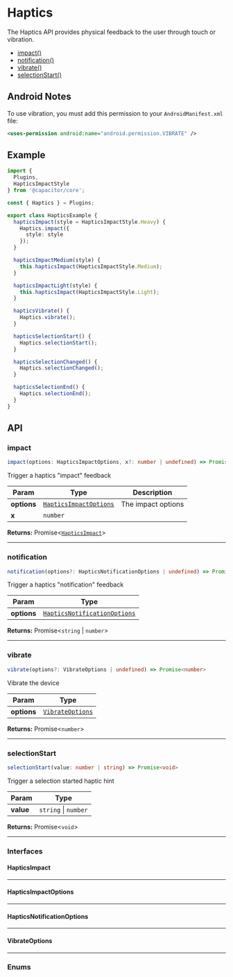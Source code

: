 
# Haptics

The Haptics API provides physical feedback to the user through touch or vibration.

<!--DOCGEN_INDEX_START-->
* [impact()](#impact)
* [notification()](#notification)
* [vibrate()](#vibrate)
* [selectionStart()](#selectionstart)
<!--DOCGEN_INDEX_END-->

## Android Notes

To use vibration, you must add this permission to your `AndroidManifest.xml` file:

```xml
<uses-permission android:name="android.permission.VIBRATE" />
```

## Example

```typescript
import {
  Plugins,
  HapticsImpactStyle
} from '@capacitor/core';

const { Haptics } = Plugins;

export class HapticsExample {
  hapticsImpact(style = HapticsImpactStyle.Heavy) {
    Haptics.impact({
      style: style
    });
  }

  hapticsImpactMedium(style) {
    this.hapticsImpact(HapticsImpactStyle.Medium);
  }

  hapticsImpactLight(style) {
    this.hapticsImpact(HapticsImpactStyle.Light);
  }

  hapticsVibrate() {
    Haptics.vibrate();
  }

  hapticsSelectionStart() {
    Haptics.selectionStart();
  }

  hapticsSelectionChanged() {
    Haptics.selectionChanged();
  }

  hapticsSelectionEnd() {
    Haptics.selectionEnd();
  }
}
```

<!--DOCGEN_API_START-->
## API

### impact

```typescript
impact(options: HapticsImpactOptions, x?: number | undefined) => Promise<HapticsImpact>
```

Trigger a haptics "impact" feedback

| Param       | Type                                            | Description        |
|-------------|-------------------------------------------------|--------------------|
| **options** | [`HapticsImpactOptions`](#hapticsimpactoptions) | The impact options |
| **x**       | `number`                                        |                    |

**Returns:**  Promise<[`HapticsImpact`](#hapticsimpact)>

--------------------


### notification

```typescript
notification(options?: HapticsNotificationOptions | undefined) => Promise<string | number>
```

Trigger a haptics "notification" feedback

| Param       | Type                                                        |
|-------------|-------------------------------------------------------------|
| **options** | [`HapticsNotificationOptions`](#hapticsnotificationoptions) |

**Returns:**  Promise<`string` \| `number`>

--------------------


### vibrate

```typescript
vibrate(options?: VibrateOptions | undefined) => Promise<number>
```

Vibrate the device

| Param       | Type                                |
|-------------|-------------------------------------|
| **options** | [`VibrateOptions`](#vibrateoptions) |

**Returns:**  Promise<`number`>

--------------------


### selectionStart

```typescript
selectionStart(value: number | string) => Promise<void>
```

Trigger a selection started haptic hint

| Param     | Type                 |
|-----------|----------------------|
| **value** | `string` \| `number` |

**Returns:**  Promise<`void`>

--------------------


### Interfaces


#### HapticsImpact


--------------------


#### HapticsImpactOptions


--------------------


#### HapticsNotificationOptions


--------------------


#### VibrateOptions


--------------------


### Enums


<!--DOCGEN_API_END-->
